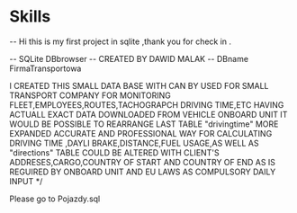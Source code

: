 # Skills

-- Hi this is my first project in sqlite ,thank you for check in .

-- SQLite DBbrowser
-- CREATED BY DAWID MALAK 
-- DBname FirmaTransportowa


   I CREATED THIS SMALL DATA BASE WITH CAN BY USED FOR SMALL TRANSPORT COMPANY FOR MONITORING 
   FLEET,EMPLOYEES,ROUTES,TACHOGRAPCH DRIVING TIME,ETC 
   HAVING ACTUALL EXACT DATA DOWNLOADED FROM VEHICLE ONBOARD UNIT IT WOULD BE POSSIBLE TO
   REARRANGE LAST TABLE "drivingtime" MORE EXPANDED ACCURATE AND PROFESSIONAL WAY FOR CALCULATING
   DRIVING TIME ,DAYLI BRAKE,DISTANCE,FUEL USAGE,AS WELL AS "directions" TABLE
   COULD BE ALTERED WITH CLIENT'S ADDRESES,CARGO,COUNTRY OF START AND COUNTRY OF END AS IS REGUIRED 
   BY ONBOARD UNIT AND EU LAWS AS COMPULSORY DAILY INPUT */
   
   Please go to Pojazdy.sql
   
   
	


